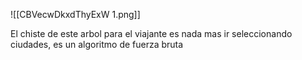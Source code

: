 ![[CBVecwDkxdThyExW 1.png]]

El chiste de este arbol para el viajante es nada mas ir seleccionando ciudades, es un algoritmo de fuerza bruta